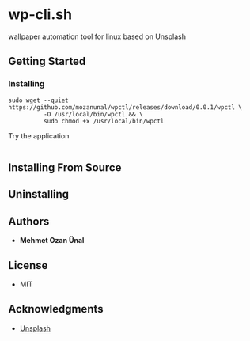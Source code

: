 # wp-cli.sh

wallpaper automation tool for linux based on Unsplash

## Getting Started



### Installing

```
sudo wget --quiet https://github.com/mozanunal/wpctl/releases/download/0.0.1/wpctl \
          -O /usr/local/bin/wpctl && \
          sudo chmod +x /usr/local/bin/wpctl

```

Try the application
```
```

## Installing From Source


## Uninstalling

## Authors

* **Mehmet Ozan Ünal**

## License

* MIT

## Acknowledgments

* [Unsplash](https://unsplash.com/)


